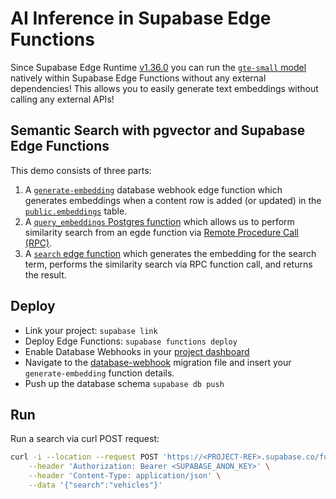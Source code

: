# AI Inference in Supabase Edge Functions

Since Supabase Edge Runtime [v1.36.0](https://github.com/supabase/edge-runtime/releases/tag/v1.36.0) you can run the [`gte-small` model](https://huggingface.co/Supabase/gte-small) natively within Supabase Edge Functions without any external dependencies! This allows you to easily generate text embeddings without calling any external APIs!

## Semantic Search with pgvector and Supabase Edge Functions

This demo consists of three parts:

1. A [`generate-embedding`](./supabase/functions/generate-embedding/index.ts) database webhook edge function which generates embeddings when a content row is added (or updated) in the [`public.embeddings`](./supabase/migrations/20240408072601_embeddings.sql) table.
2. A [`query_embeddings` Postgres function](./supabase/migrations/20240410031515_vector-search.sql) which allows us to perform similarity search from an egde function via [Remote Procedure Call (RPC)](https://supabase.com/docs/guides/database/functions?language=js).
3. A [`search` edge function](./supabase/functions/search/index.ts) which generates the embedding for the search term, performs the similarity search via RPC function call, and returns the result.

## Deploy

- Link your project: `supabase link`
- Deploy Edge Functions: `supabase functions deploy`
- Enable Database Webhooks in your [project dashboard](https://supabase.com/dashboard/project/_/database/hooks)
- Navigate to the [database-webhook](./supabase/migrations/20240410041607_database-webhook.sql) migration file and insert your `generate-embedding` function details.
- Push up the database schema `supabase db push`

## Run

Run a search via curl POST request:

```bash
curl -i --location --request POST 'https://<PROJECT-REF>.supabase.co/functions/v1/search' \
    --header 'Authorization: Bearer <SUPABASE_ANON_KEY>' \
    --header 'Content-Type: application/json' \
    --data '{"search":"vehicles"}'
```

